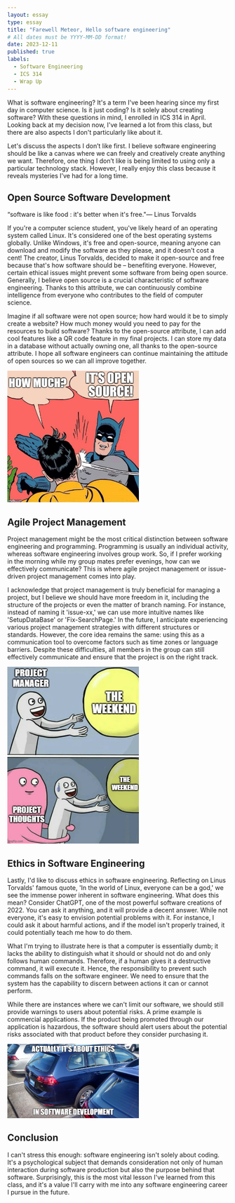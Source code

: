 ```yaml
---
layout: essay
type: essay
title: "Farewell Meteor, Hello software engineering"
# All dates must be YYYY-MM-DD format!
date: 2023-12-11
published: true
labels:
  - Software Engineering
  - ICS 314
  - Wrap Up
---
```


What is software engineering? It's a term I've been hearing since my first day in computer science. Is it just coding? Is it solely about creating software? With these questions in mind, I enrolled in ICS 314 in April. Looking back at my decision now, I've learned a lot from this class, but there are also aspects I don't particularly like about it. 

Let's discuss the aspects I don’t like first. I believe software engineering should be like a canvas where we can freely and creatively create anything we want. Therefore, one thing I don’t like is being limited to using only a particular technology stack. However, I really enjoy this class because it reveals mysteries I’ve had for a long time.




## Open Source Software Development


“software is like food : it's better when it's free."― Linus Torvalds

If you're a computer science student, you've likely heard of an operating system called Linux. It's considered one of the best operating systems globally. Unlike Windows, it's free and open-source, meaning anyone can download and modify the software as they please, and it doesn't cost a cent! The creator, Linus Torvalds, decided to make it open-source and free because that's how software should be – benefiting everyone. However, certain ethical issues might prevent some software from being open source. Generally, I believe open source is a crucial characteristic of software engineering. Thanks to this attribute, we can continuously combine intelligence from everyone who contributes to the field of computer science.

Imagine if all software were not open source; how hard would it be to simply create a website? How much money would you need to pay for the resources to build software? Thanks to the open-source attribute, I can add cool features like a QR code feature in my final projects. I can store my data in a database without actually owning one, all thanks to the open-source attribute. I hope all software engineers can continue maintaining the attitude of open sources so we can all improve together.

<img width="300px" class="image-fluid" src="../img/OpenSource.jpg">

## Agile Project Management

Project management might be the most critical distinction between software engineering and programming. Programming is usually an individual activity, whereas software engineering involves group work. So, if I prefer working in the morning while my group mates prefer evenings, how can we effectively communicate? This is where agile project management or issue-driven project management comes into play.

I acknowledge that project management is truly beneficial for managing a project, but I believe we should have more freedom in it, including the structure of the projects or even the matter of branch naming. For instance, instead of naming it 'issue-xx,' we can use more intuitive names like 'SetupDataBase' or 'Fix-SearchPage.' In the future, I anticipate experiencing various project management strategies with different structures or standards. However, the core idea remains the same: using this as a communication tool to overcome factors such as time zones or language barriers. Despite these difficulties, all members in the group can still effectively communicate and ensure that the project is on the right track.

<img width="300px" class="image-fluid" src="../img/weekend.jpg">

## Ethics in Software Engineering

Lastly, I'd like to discuss ethics in software engineering. Reflecting on Linus Torvalds' famous quote, 'In the world of Linux, everyone can be a god,' we see the immense power inherent in software engineering. What does this mean? Consider ChatGPT, one of the most powerful software creations of 2022. You can ask it anything, and it will provide a decent answer. While not everyone, it's easy to envision potential problems with it. For instance, I could ask it about harmful actions, and if the model isn't properly trained, it could potentially teach me how to do them.

What I'm trying to illustrate here is that a computer is essentially dumb; it lacks the ability to distinguish what it should or should not do and only follows human commands. Therefore, if a human gives it a destructive command, it will execute it. Hence, the responsibility to prevent such commands falls on the software engineer. We need to ensure that the system has the capability to discern between actions it can or cannot perform.

While there are instances where we can't limit our software, we should still provide warnings to users about potential risks. A prime example is commercial applications. If the product being promoted through our application is hazardous, the software should alert users about the potential risks associated with that product before they consider purchasing it.

<img width="300px" class="image-fluid" src="../img/ethic.jpg">

## Conclusion

I can't stress this enough: software engineering isn't solely about coding. It's a psychological subject that demands consideration not only of human interaction during software production but also the purpose behind that software. Surprisingly, this is the most vital lesson I've learned from this class, and it's a value I'll carry with me into any software engineering career I pursue in the future.
